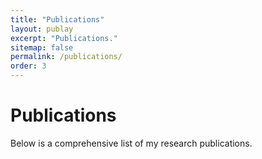 ```yaml
---
title: "Publications"
layout: publay
excerpt: "Publications."
sitemap: false
permalink: /publications/
order: 3
---
```


# Publications

Below is a comprehensive list of my research publications.

